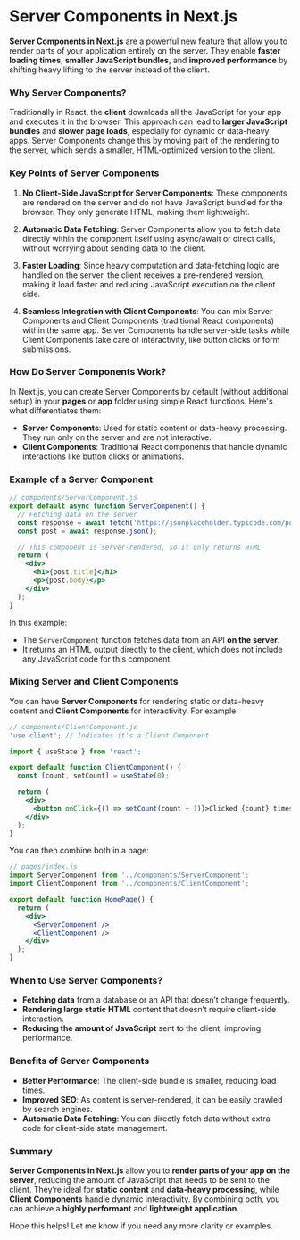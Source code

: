 # Server Components in Next.js

**Server Components in Next.js** are a powerful new feature that allow you to render parts of your application entirely on the server. They enable **faster loading times**, **smaller JavaScript bundles**, and **improved performance** by shifting heavy lifting to the server instead of the client.

### Why Server Components?

Traditionally in React, the **client** downloads all the JavaScript for your app and executes it in the browser. This approach can lead to **larger JavaScript bundles** and **slower page loads**, especially for dynamic or data-heavy apps. Server Components change this by moving part of the rendering to the server, which sends a smaller, HTML-optimized version to the client.

### Key Points of Server Components

1. **No Client-Side JavaScript for Server Components**: These components are rendered on the server and do not have JavaScript bundled for the browser. They only generate HTML, making them lightweight.

2. **Automatic Data Fetching**: Server Components allow you to fetch data directly within the component itself using async/await or direct calls, without worrying about sending data to the client.

3. **Faster Loading**: Since heavy computation and data-fetching logic are handled on the server, the client receives a pre-rendered version, making it load faster and reducing JavaScript execution on the client side.

4. **Seamless Integration with Client Components**: You can mix Server Components and Client Components (traditional React components) within the same app. Server Components handle server-side tasks while Client Components take care of interactivity, like button clicks or form submissions.

### How Do Server Components Work?

In Next.js, you can create Server Components by default (without additional setup) in your **pages** or **app** folder using simple React functions. Here's what differentiates them:

- **Server Components**: Used for static content or data-heavy processing. They run only on the server and are not interactive.
- **Client Components**: Traditional React components that handle dynamic interactions like button clicks or animations.

### Example of a Server Component

```jsx
// components/ServerComponent.js
export default async function ServerComponent() {
  // Fetching data on the server
  const response = await fetch('https://jsonplaceholder.typicode.com/posts/1');
  const post = await response.json();

  // This component is server-rendered, so it only returns HTML
  return (
    <div>
      <h1>{post.title}</h1>
      <p>{post.body}</p>
    </div>
  );
}
```

In this example:
- The `ServerComponent` function fetches data from an API **on the server**.
- It returns an HTML output directly to the client, which does not include any JavaScript code for this component.

### Mixing Server and Client Components

You can have **Server Components** for rendering static or data-heavy content and **Client Components** for interactivity. For example:

```jsx
// components/ClientComponent.js
'use client'; // Indicates it's a Client Component

import { useState } from 'react';

export default function ClientComponent() {
  const [count, setCount] = useState(0);

  return (
    <div>
      <button onClick={() => setCount(count + 1)}>Clicked {count} times</button>
    </div>
  );
}
```

You can then combine both in a page:

```jsx
// pages/index.js
import ServerComponent from '../components/ServerComponent';
import ClientComponent from '../components/ClientComponent';

export default function HomePage() {
  return (
    <div>
      <ServerComponent />
      <ClientComponent />
    </div>
  );
}
```

### When to Use Server Components?

- **Fetching data** from a database or an API that doesn’t change frequently.
- **Rendering large static HTML** content that doesn’t require client-side interaction.
- **Reducing the amount of JavaScript** sent to the client, improving performance.

### Benefits of Server Components

- **Better Performance**: The client-side bundle is smaller, reducing load times.
- **Improved SEO**: As content is server-rendered, it can be easily crawled by search engines.
- **Automatic Data Fetching**: You can directly fetch data without extra code for client-side state management.

### Summary

**Server Components in Next.js** allow you to **render parts of your app on the server**, reducing the amount of JavaScript that needs to be sent to the client. They’re ideal for **static content** and **data-heavy processing**, while **Client Components** handle dynamic interactivity. By combining both, you can achieve a **highly performant** and **lightweight application**.

Hope this helps! Let me know if you need any more clarity or examples.